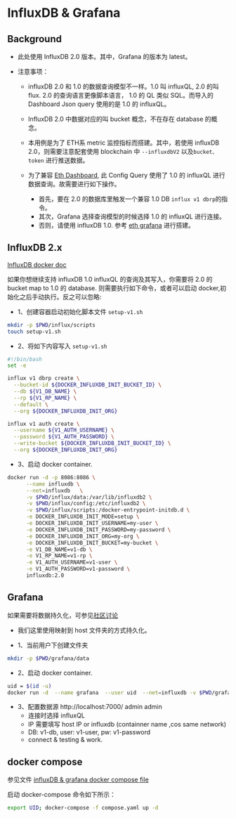 # InfluxDB & Grafana

## Background 

- 此处使用 InfluxDB 2.0 版本。其中，Grafana 的版本为 latest。
  
- 注意事项：
  - influxDB 2.0 和 1.0 的数据查询模型不一样。1.0 叫 influxQL, 2.0 的叫 flux. 2.0 的查询语言更像脚本语言， 1.0 的 QL 类似 SQL。而导入的 Dashboard Json query 使用的是 1.0 的 influxQL。
  - InfluxDB 2.0 中数据对应的叫 bucket 概念，不在存在 database 的概念。  

  - 本用例是为了 ETH系 metric 监控指标而搭建。其中，若使用 influxDB 2.0，则需要注意配套使用 blockchain 中 `--influxdbV2` 以及`bucket、token` 进行推送数据。

  - 为了兼容 [Eth Dashboard](https://grafana.com/grafana/dashboards/13877), 此 Config Query 使用了 1.0 的 influxQL 进行数据查询。故需要进行如下操作。
    - 首先，要在 2.0 的数据库里触发一个兼容 1.0 DB `influx v1 dbrp`的指令。
    - 其次，Grafana 选择查询模型的时候选择 1.0 的 influxQL 进行连接。
    - 否则，请使用 influxDB 1.0. 参考 [eth grafana](https://ethereum.org/en/developers/tutorials/monitoring-geth-with-influxdb-and-grafana/) 进行搭建。


## InfluxDB 2.x

[InfluxDB docker doc](https://hub.docker.com/_/influxdb)

如果你想继续支持 influxDB 1.0 influxQL 的查询及其写入，你需要将 2.0 的 bucket map to 1.0 的 database. 则需要执行如下命令，或者可以启动 docker,初始化之后手动执行。反之可以忽略:

- 1、创建容器启动初始化脚本文件 `setup-v1.sh`

```sh
mkdir -p $PWD/influx/scripts
touch setup-v1.sh
```
- 2、将如下内容写入 `setup-v1.sh`
```sh
#!/bin/bash
set -e

influx v1 dbrp create \
  --bucket-id ${DOCKER_INFLUXDB_INIT_BUCKET_ID} \
  --db ${V1_DB_NAME} \
  --rp ${V1_RP_NAME} \
  --default \
  --org ${DOCKER_INFLUXDB_INIT_ORG}

influx v1 auth create \
  --username ${V1_AUTH_USERNAME} \
  --password ${V1_AUTH_PASSWORD} \
  --write-bucket ${DOCKER_INFLUXDB_INIT_BUCKET_ID} \
  --org ${DOCKER_INFLUXDB_INIT_ORG}
```

- 3、启动 docker container.

```sh
docker run -d -p 8086:8086 \
      --name influxdb \
      --net=influxdb   \
      -v $PWD/influx/data:/var/lib/influxdb2 \
      -v $PWD/influx/config:/etc/influxdb2 \
      -v $PWD/influx/scripts:/docker-entrypoint-initdb.d \
      -e DOCKER_INFLUXDB_INIT_MODE=setup \
      -e DOCKER_INFLUXDB_INIT_USERNAME=my-user \
      -e DOCKER_INFLUXDB_INIT_PASSWORD=my-password \
      -e DOCKER_INFLUXDB_INIT_ORG=my-org \
      -e DOCKER_INFLUXDB_INIT_BUCKET=my-bucket \
      -e V1_DB_NAME=v1-db \
      -e V1_RP_NAME=v1-rp \
      -e V1_AUTH_USERNAME=v1-user \
      -e V1_AUTH_PASSWORD=v1-password \
      influxdb:2.0
```

## Grafana

如果需要将数据持久化，可参见[社区讨论](https://community.grafana.com/t/new-docker-install-with-persistent-storage-permission-problem/10896/5)

- 我们这里使用映射到 host 文件夹的方式持久化。

- 1、当前用户下创建文件夹 

```sh
mkdir -p $PWD/grafana/data
```

- 2、启动 docker container.

```sh
uid = $(id -u)
docker run -d  --name grafana  --user uid  --net=influxdb -v $PWD/grafana/data:/var/lib/grafana  -p 7000:3000 grafana/grafana
```
- 3、配置数据源 http://localhost:7000/ admin admin
    - 连接时选择 influxQL
    - IP 需要填写 host IP or influxdb 
      (containner name ,cos same network)
    - DB: v1-db, user: v1-user, pw: v1-password
    - connect & testing & work.


## docker compose 

参见文件 [influxDB & grafana docker compose file](./influxdb-grafana.yaml)

启动 docker-compose 命令如下所示：

```sh
export UID; docker-compose -f compose.yaml up -d
```